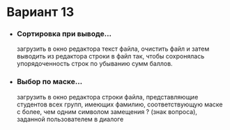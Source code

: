 # Вариант 13
* ### Сортировка при выводе...
    загрузить в окно редактора текст файла, очистить
    файл и затем выводить из редактора строки в файл так,
    чтобы сохронялась упорядоченность строк по убыванию
    сумм баллов.
* ### Выбор по маске...
    загрузить в окно редактора строки файла, представляющие
    студентов всех групп, имеющих фамилию, соответствующую
    маске с более, чем одним символом замещения ? (знак вопроса),
    заданной пользователем в диалоге
